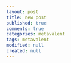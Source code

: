 ```yaml
---
layout: post
title: new post
published: true
comments: true
categories: metavalent
tags: metavalent
modified: null
created: null
---
```


<!--
Uncomment video embed, as needed. 
-->

<!-- 
[Watch here](https://youtu.be/12345) if the embed below does not behave nicely. 

<div class="embed-container"><iframe width="560" height="315" src="https://youtu.be/12345" title="YouTube video player" frameborder="0" allow="accelerometer; autoplay; clipboard-write; encrypted-media; gyroscope; picture-in-picture" allowfullscreen></iframe></div>
-->
